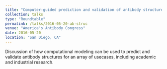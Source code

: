 ```yaml
---
title: "Computer-guided prediction and validation of antibody structures"
collection: talks
type: "Roundtable"
permalink: /talks/2016-05-20-ab-struc
venue: "America's Antibody Congress"
date: 2016-05-20
location: "San Diego, CA"
---
```


Discussion of how computational modeling can be used to predict and validate antibody structures for an array of usecases, including academic and industrial research.
